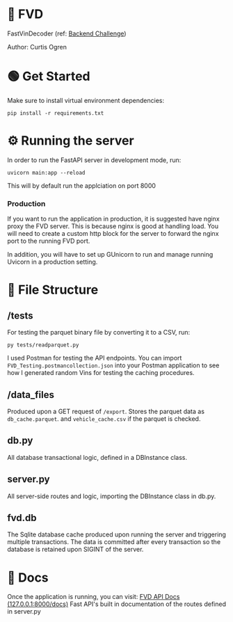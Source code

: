 # :rocket: FVD
FastVinDecoder (ref: [Backend Challenge](https://github.com/KoffieLabs/backend-challenge))

Author: Curtis Ogren

# :green_circle: Get Started
Make sure to install virtual environment dependencies:
```
pip install -r requirements.txt
```

# :gear: Running the server
In order to run the FastAPI server in development mode, run:
```
uvicorn main:app --reload
```
This will by default run the applciation on port 8000

### Production
If you want to run the application in production, it is suggested have nginx proxy the FVD server.
This is because nginx is good at handling load. You will need to create a custom http block for the server
to forward the nginx port to the running FVD port. 

In addition, you will have to set up GUnicorn to run and manage running Uvicorn in a production setting.

# :file_folder: File Structure
## /tests
For testing the parquet binary file by converting it to a CSV, run:
```
py tests/readparquet.py
```

I used Postman for testing the API endpoints. You can import ```FVD_Testing.postmancollection.json```
into your Postman application to see how I generated random Vins for testing the caching procedures.

## /data_files
Produced upon a GET request of ```/export```. Stores the parquet data as ```db_cache.parquet```.
and ```vehicle_cache.csv``` if the parquet is checked.

## db.py
All database transactional logic, defined in a DBInstance class.

## server.py
All server-side routes and logic, importing the DBInstance class in db.py.

## fvd.db
The Sqlite database cache produced upon running the server and triggering multiple transactions.
The data is committed after every transaction so the database is retained upon SIGINT of the server.

# :page_facing_up: Docs
Once the application is running, you can visit:
[FVD API Docs (127.0.0.1:8000/docs)](http://127.0.0.1:8000/docs)
Fast API's built in documentation of the routes defined in server.py